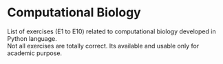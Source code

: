 # Computational Biology
List of exercises (E1 to E10) related to computational biology developed in Python language.
<br/>
Not all exercises are totally correct. Its available and usable only for academic purpose.
<br/>
<br/>
